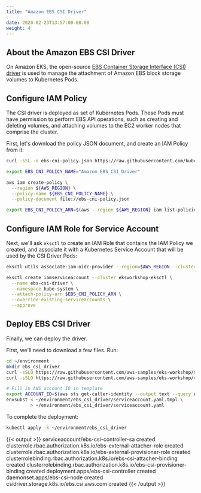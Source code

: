 ```yaml
---
title: "Amazon EBS CSI Driver"

date: 2020-02-23T13:57:00-08:00
weight: 4
---
```


## About the Amazon EBS CSI Driver

On Amazon EKS, the open-source [EBS Container Storage Interface (CSI)
driver](https://github.com/kubernetes-sigs/aws-ebs-csi-driver) is used to manage
the attachment of Amazon EBS block storage volumes to Kubernetes Pods.

## Configure IAM Policy

The CSI driver is deployed as set of Kubernetes Pods. These Pods must have
permission to perform EBS API operations, such as creating and deleting volumes,
and attaching volumes to the EC2 worker nodes that comprise the cluster.

First, let's download the policy JSON document, and create an IAM Policy from it:

```sh
curl -sSL -o ebs-cni-policy.json https://raw.githubusercontent.com/kubernetes-sigs/aws-ebs-csi-driver/v0.4.0/docs/example-iam-policy.json

export EBS_CNI_POLICY_NAME="Amazon_EBS_CSI_Driver"

aws iam create-policy \
  --region ${AWS_REGION} \
  --policy-name ${EBS_CNI_POLICY_NAME} \
  --policy-document file://ebs-cni-policy.json

export EBS_CNI_POLICY_ARN=$(aws --region ${AWS_REGION} iam list-policies --query 'Policies[?PolicyName==`'$EBS_CNI_POLICY_NAME'`].Arn' --output text)
```

## Configure IAM Role for Service Account

Next, we'll ask `eksctl` to create an IAM Role that contains the IAM Policy we
created, and associate it with a Kubernetes Service Account that will be used
by the CSI Driver Pods:

```sh
eksctl utils associate-iam-oidc-provider --region=$AWS_REGION --cluster=eksworkshop-eksctl --approve

eksctl create iamserviceaccount --cluster eksworkshop-eksctl \
  --name ebs-csi-driver \
  --namespace kube-system \
  --attach-policy-arn $EBS_CNI_POLICY_ARN \
  --override-existing-serviceaccounts \
  --approve
```

## Deploy EBS CSI Driver

Finally, we can deploy the driver.

First, we'll need to download a few files.  Run:

```sh
cd ~/environment
mkdir ebs_csi_driver
curl -sSLO https://raw.githubusercontent.com/aws-samples/eks-workshop/master/content/beginner/170_statefulset/ebs_csi_driver.files/kustomization.yml
curl -sSLO https://raw.githubusercontent.com/aws-samples/eks-workshop/master/content/beginner/170_statefulset/ebs_csi_driver.files/serviceaccount.yaml.tmpl

# Fill in AWS account ID in template
export ACCOUNT_ID=$(aws sts get-caller-identity --output text --query Account)
envsubst < ~/environment/ebs_csi_driver/serviceaccount.yaml.tmpl \
         > ~/environment/ebs_csi_driver/serviceaccount.yaml
```

To complete the deployment:

```sh
kubectl apply -k ~/environment/ebs_csi_driver
```

{{< output >}}
serviceaccount/ebs-csi-controller-sa created
clusterrole.rbac.authorization.k8s.io/ebs-external-attacher-role created
clusterrole.rbac.authorization.k8s.io/ebs-external-provisioner-role created
clusterrolebinding.rbac.authorization.k8s.io/ebs-csi-attacher-binding created
clusterrolebinding.rbac.authorization.k8s.io/ebs-csi-provisioner-binding created
deployment.apps/ebs-csi-controller created
daemonset.apps/ebs-csi-node created
csidriver.storage.k8s.io/ebs.csi.aws.com created
{{< /output >}}
